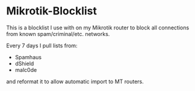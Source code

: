 # Mikrotik-Blocklist
This is a blocklist I use with on my Mikrotik router to block all connections from known spam/criminal/etc. networks.

Every 7 days I pull lists from:
- Spamhaus
- dShield
- malc0de  

and reformat it to allow automatic import to MT routers.
